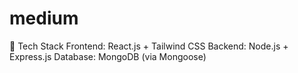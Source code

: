 # medium

🚀 Tech Stack
Frontend:
React.js + Tailwind CSS
Backend:
Node.js + Express.js
Database:
MongoDB (via Mongoose)
